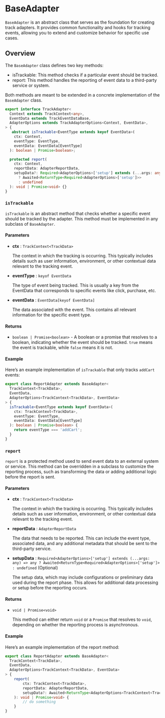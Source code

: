 # BaseAdapter

`BaseAdapter` is an abstract class that serves as the foundation for creating track adapters. It provides common functionality and hooks for tracking events, allowing you to extend and customize behavior for specific use cases.

## Overview

The `BaseAdapter` class defines two key methods:

- isTrackable: This method checks if a particular event should be tracked.
- report: This method handles the reporting of event data to a third-party service or system.

Both methods are meant to be extended in a concrete implementation of the `BaseAdapter` class.

```typescript title="Signature"
export interface TrackAdapter<
  Context extends TrackContext<any>,
  EventData extends TrackEventDataBase,
  AdapterOptions extends TrackAdapterOptions<Context, EventData>,
> {
   abstract isTrackable<EventType extends keyof EventData>(
    ctx: Context,
    eventType: EventType,
    eventData: EventData[EventType]
  ): boolean | Promise<boolean>;

  protected report(
    ctx: Context,
    reportData: AdapterReportData,
    setupData?: Required<AdapterOptions>['setup'] extends (...args: any) => any
      ? Awaited<ReturnType<Required<AdapterOptions>['setup']>>
      : undefined
  ): void | Promise<void> {}
}
```

### `isTrackable`

`isTrackable` is an abstract method that checks whether a specific event should be tracked by the adapter. This method must be implemented in any subclass of `BaseAdapter`.

#### Parameters

- **ctx** : `TrackContext<TrackData>`

  The context in which the tracking is occurring. This typically includes details such as user information, environment, or other contextual data relevant to the tracking event.

- **eventType** : `keyof EventData`

  The type of event being tracked. This is usually a key from the EventData that corresponds to specific events like click, purchase, etc.

- **eventData** : `EventData[keyof EventData]`

  The data associated with the event. This contains all relevant information for the specific event type.

#### Returns

- `boolean | Promise<boolean>` - A boolean or a promise that resolves to a boolean, indicating whether the event should be tracked. `true` means the event is trackable, while `false` means it is not.

#### Example

Here’s an example implementation of `isTrackable` that only tracks `addCart` events:

```typescript title="ReportAdapter.ts"
export class ReportAdapter extends BaseAdapter<
  TrackContext<TrackData>,
  EventData,
  AdapterOptions<TrackContext<TrackData>, EventData>
> {
  isTrackable<EventType extends keyof EventData>(
    ctx: TrackContext<TrackData>,
    eventType: EventType,
    eventData: EventData[EventType]
  ): boolean | Promise<boolean> {
    return eventType === 'addCart';
  }
}
```

### `report`

`report` is a protected method used to send event data to an external system or service. This method can be overridden in a subclass to customize the reporting process, such as transforming the data or adding additional logic before the report is sent.

#### Parameters

- **ctx** : `TrackContext<TrackData>`

  The context in which the tracking is occurring. This typically includes details such as user information, environment, or other contextual data relevant to the tracking event.

- **reportData** : `AdapterReportData`

  The data that needs to be reported. This can include the event type, associated data, and any additional metadata that should be sent to the third-party service.

- **setupData** : `Required<AdapterOptions>['setup'] extends (...args: any) => any ? Awaited<ReturnType<Required<AdapterOptions>['setup']> : undefined` (Optional)

  The setup data, which may include configurations or preliminary data used during the report phase. This allows for additional data processing or setup before the reporting occurs.

#### Returns

- `void | Promise<void>`

  This method can either return `void` or a `Promise` that resolves to `void`, depending on whether the reporting process is asynchronous.

#### Example

Here’s an example implementation of the report method:

```typescript title="ReportAdapter.ts"
export class ReportAdapter extends BaseAdapter<
  TrackContext<TrackData>,
  EventData,
  AdapterOptions<TrackContext<TrackData>, EventData>
> {
    report(
        ctx: TrackContext<TrackData>,
        reportData: AdapterReportData,
        setupData?: Awaited<ReturnType<AdapterOptions<TrackContext<TrackData>, EventData>['setup']>
    ): void | Promise<void> {
        // do something
    }
}
```
